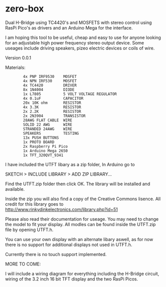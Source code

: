 # zero-box
Dual H-Bridge using TC4420's and MOSFETS with stereo control using RasPi Pico's as drivers and an Arduino Mega for the interface. 

I am hoping this tool to be useful, cheap and easy to use for anyone looking for an adjustable high power frequency stereo output device. Some useages include driving speakers, pizeo electric devices or coils of wire. 


Version 0.0.1

Materials:  

            4x PNP IRF9530    MOSFET
            4x NPN IRF530     MOSFET
            4x TC4420         DRIVER
            8x 1N4004         DIODE
            1x L7805          5 VOLT VOLTAGE REGULATOR
            4x 0.1uF          CAPACITOR
            20x 10K ohm       RESISTOR
            4x 3.3K           RESISTOR
            2x 2.2K           RESISTOR
            2x 2N3904         TRANSISTOR
            28AWG FLAT CABLE  WIRE
            SOLID 22 AWG      WIRE
            STRANDED 24AWG    WIRE
            SPEAKERS          TESTING
            13x PUSH BUTTONS
            1x PROTO BOARD
            2x Raspberry Pi Pico
            1x Arduino Mega 2650
            1x TFT_320QVT_9341
            
            


I have included the UTFT libary as a zip folder, In Arduino go to 

SKETCH > INCLUDE LIBRARY > ADD ZIP LIBRARY... 

Find the UTFT.zip folder then click OK. The library will be installed and available.

Inside the zip you will also find a copy of the Creative Commons lisence. All credit for this library goes to   http://www.rinkydinkelectronics.com/library.php?id=51

Please also read their documentation for useage. You may need to change the model to fit your display. All modles can be found inside the UTFT.zip file by opening UTFT.h.

You can use your own display with an alternate libary aswell, as for now there is no support for additional displays not used in UTFT.h.

Currently there is no touch support implemented.

MORE TO COME:

I will include a  wiring diagram for everything including the H-Bridge circuit, wiring of the 3.2 inch 16 bit TFT display and the two RasPi Picos. 
